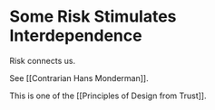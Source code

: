 # Some Risk Stimulates Interdependence

Risk connects us. 

See [[Contrarian Hans Monderman]]. 

This is one of the [[Principles of Design from Trust]]. 
